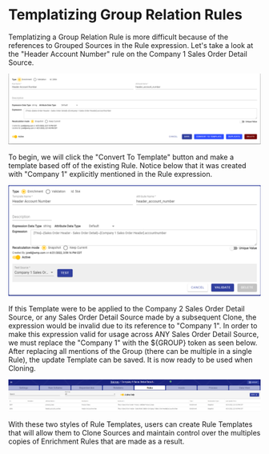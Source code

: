 # Templatizing Group Relation Rules

Templatizing a Group Relation Rule is more difficult because of the references to Grouped Sources in the Rule expression. Let's take a look at the "Header Account Number" rule on the Company 1 Sales Order Detail Source.

![The Header Account Number Rule](<../../../.gitbook/assets/image (416).png>)

To begin, we will click the "Convert To Template" button and make a template based off of the existing Rule. Notice below that it was created with "Company 1" explicitly mentioned in the Rule expression.

![The Header Account Number Rule Template made based off of Company 1](<../../../.gitbook/assets/image (401).png>)

If this Template were to be applied to the Company 2 Sales Order Detail Source, or any Sales Order Detail Source made by a subsequent Clone, the expression would be invalid due to its reference to "Company 1". In order to make this expression valid for usage across ANY Sales Order Detail Source, we must replace the "Company 1" with the ${GROUP} token as seen below. After replacing all mentions of the Group (there can be multiple in a single Rule), the update Template can be saved. It is now ready to be used when Cloning.

&#x20;

![The Header Account Number Rule Template updated to use the GROUP Token](<../../../.gitbook/assets/image (388).png>)

With these two styles of Rule Templates, users can create Rule Templates that will allow them to Clone Sources and maintain control over the multiples copies of Enrichment Rules that are made as a result.
